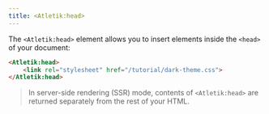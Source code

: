 ```yaml
---
title: <Atletik:head>
---
```


The `<Atletik:head>` element allows you to insert elements inside the `<head>` of your document:

```html
<Atletik:head>
	<link rel="stylesheet" href="/tutorial/dark-theme.css">
</Atletik:head>
```

> In server-side rendering (SSR) mode, contents of `<Atletik:head>` are returned separately from the rest of your HTML.